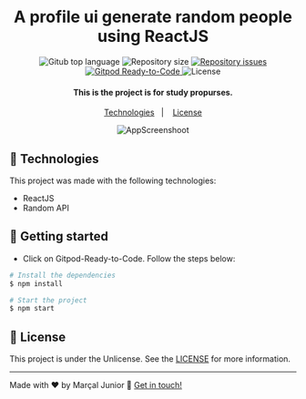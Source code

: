 <h1 align="center"> 
  <br>  
  A profile ui generate random people using ReactJS
  </br>
</h1>  
 
<p align="center"> 
  <img alt="Gitub top language" src="https://img.shields.io/github/languages/top/marssaljr/userinterface.svg"> 
 
  <img alt="Repository size" src="https://img.shields.io/github/repo-size/marssaljr/userinterface.svg">  
  </a> 
 
  <a href="https://github.com/marssaljr/userinterface/issues"> 
    <img alt="Repository issues" src="https://img.shields.io/github/issues/marssaljr/userinterface.svg"> 
  </a> 
  
  <a href="https://gitpod.io/#https://github.com/marssaljr/userinterface"> 
    <img src="https://img.shields.io/badge/Gitpod-Ready--to--Code-blue?logo=gitpod" alt="Gitpod Ready-to-Code"/> 
  </a> 
  
  <img alt="License" src="https://img.shields.io/github/license/marssaljr/userinterface.svg"> 
</p> 
 
<h4 align="center"> 
  This is the project is for study propurses. 
</h4> 

<p align="center">
  <a href="#rocket-technologies">Technologies</a>&nbsp;&nbsp;&nbsp;|&nbsp;&nbsp;&nbsp;
  <a href="#memo-license">License</a>
</p>
 
<p align="center"> 
  <img alt="AppScreenshoot" src="https://imgur.com/4pVjnGq.png"> 
</p> 
  
## 🧪 Technologies

This project was made with the following technologies:

- ReactJS 
- Random API 
 
 ## 🚀 Getting started 
  
- Click on Gitpod-Ready-to-Code. 
Follow the steps below: 
```bash
# Install the dependencies
$ npm install

# Start the project
$ npm start
```
 
## :memo: License

This project is under the Unlicense. See the [LICENSE](https://github.com/marssaljr/userinterface/blob/main/LICENSE) for more information.

---

Made with ♥ by Marçal Junior :wave: [Get in touch!](https://www.linkedin.com/in/marssaljr/) 
